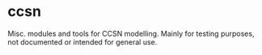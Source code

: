 # ccsn
Misc. modules and tools for CCSN modelling.
Mainly for testing purposes, not documented or intended for general use.
